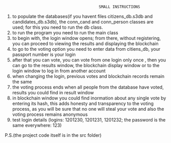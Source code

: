 
                                             SMALL INSTRUCTIONS
1) to populate the databases(if you havent files citizens_db.s3db and candidates_db.s3db), the conn_cand and conn_person classes are used; for this you need to run the db class.
2) to run the program you need to run the main class
3) to begin with, the login window opens; from there, without registering, you can proceed to viewing the results and displaying the blockchain
4) to go to the voting option you need to enter data from citiens_db, your passport number is your login
5) after that you can vote, you can vote from one login only once , then you can go to the results window, the blockchain display window  or to the login window to log in from another account
6) when changing the login, previous votes and blockchain records remain the same 
7) the voting process ends when all people from the database have voted, results you could find in result window
8) in blockchain window you could find inormation about any single vote by entering its hash, this adds honesty and transparency to the voting process, as you will be sure that no one will steal your vote and also the voting process remains anonymous
9) test login details (logins: 1201230, 1201231, 1201232; the password is the same everywhere: 123)
                                        






P.S.(the project code itself is in the src folder)
